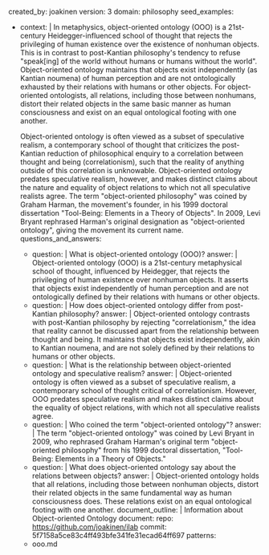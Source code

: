 created_by: joakinen
version: 3
domain: philosophy
seed_examples:
  - context: |
	In metaphysics, object-oriented ontology (OOO) is a 21st-century 
	Heidegger-influenced school of thought that rejects the privileging 
	of human existence over the existence of nonhuman objects. 
	This is in contrast to post-Kantian philosophy's tendency to refuse 
	"speak[ing] of the world without humans or humans without the world". 
	Object-oriented ontology maintains that objects exist independently 
	(as Kantian noumena) of human perception and are not ontologically 
	exhausted by their relations with humans or other objects. 
	For object-oriented ontologists, all relations, 
	including those between nonhumans, distort their related objects 
	in the same basic manner as human consciousness and exist on an 
	equal ontological footing with one another.

	Object-oriented ontology is often viewed as a subset of speculative 
	realism, a contemporary school of thought that criticizes the post-Kantian 
	reduction of philosophical enquiry to a correlation between thought and 
	being (correlationism), such that the reality of anything outside of this 
	correlation is unknowable. Object-oriented ontology predates speculative 
	realism, however, and makes distinct claims about the nature and equality 
	of object relations to which not all speculative realists agree. 
	The term "object-oriented philosophy" was coined by Graham Harman, 
	the movement's founder, in his 1999 doctoral dissertation "Tool-Being: 
	Elements in a Theory of Objects". In 2009, Levi Bryant rephrased Harman's 
	original designation as "object-oriented ontology", giving the movement its current name.
    questions_and_answers:
    - question: |
      What is object-oriented ontology (OOO)?
      answer: |
      Object-oriented ontology (OOO) is a 21st-century metaphysical school of thought, influenced by Heidegger, that rejects the privileging of human existence over nonhuman objects. It asserts that objects exist independently of human perception and are not ontologically defined by their relations with humans or other objects.
    - question: |
      How does object-oriented ontology differ from post-Kantian philosophy?
      answer: |
      Object-oriented ontology contrasts with post-Kantian philosophy by rejecting "correlationism," the idea that reality cannot be discussed apart from the relationship between thought and being. It maintains that objects exist independently, akin to Kantian noumena, and are not solely defined by their relations to humans or other objects.
    - question: |
      What is the relationship between object-oriented ontology and speculative realism?
      answer: |
      Object-oriented ontology is often viewed as a subset of speculative realism, a contemporary school of thought critical of correlationism. However, OOO predates speculative realism and makes distinct claims about the equality of object relations, with which not all speculative realists agree.
    - question: |
      Who coined the term "object-oriented ontology"?
      answer: |
      The term "object-oriented ontology" was coined by Levi Bryant in 2009, who rephrased Graham Harman's original term "object-oriented philosophy" from his 1999 doctoral dissertation, "Tool-Being: Elements in a Theory of Objects."
    - question: |
      What does object-oriented ontology say about the relations between objects?
      answer: |
      Object-oriented ontology holds that all relations, including those between nonhuman objects, distort their related objects in the same fundamental way as human consciousness does. These relations exist on an equal ontological footing with one another.
document_outline: |
  Information about Object-oriented Ontology
document:
  repo: https://github.com/joakinen/ilab
  commit: 5f7158a5ce83c4ff493bfe341fe31ecad64ff697
  patterns:
    - ooo.md
